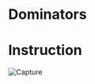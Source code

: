 # Dominators

# Instruction


   ![Capture](https://user-images.githubusercontent.com/47937370/69487933-de45eb80-0e9d-11ea-8195-59405d5931bf.PNG)

